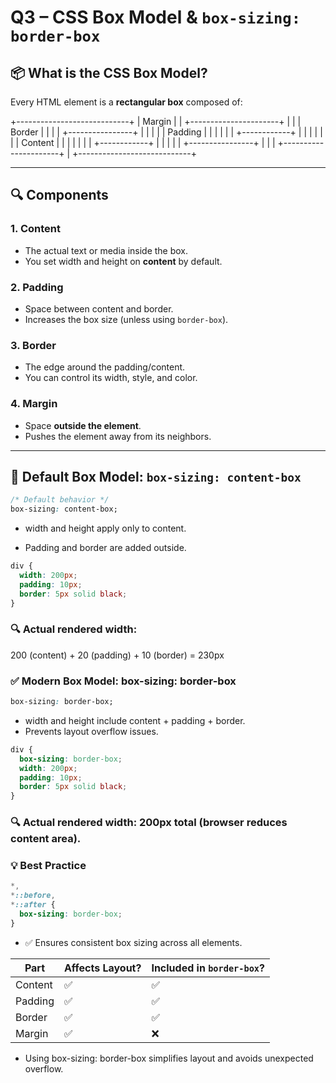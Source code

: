 # Q3 – CSS Box Model & `box-sizing: border-box`

## 📦 What is the CSS Box Model?

Every HTML element is a **rectangular box** composed of:

+----------------------------+
| Margin |
| +----------------------+ |
| | Border | |
| | +----------------+ | |
| | | Padding | | |
| | | +------------+ | | |
| | | | Content | | | |
| | | +------------+ | | |
| | +----------------+ | |
| +----------------------+ |
+----------------------------+

---

## 🔍 Components

### 1. **Content**

- The actual text or media inside the box.
- You set width and height on **content** by default.

### 2. **Padding**

- Space between content and border.
- Increases the box size (unless using `border-box`).

### 3. **Border**

- The edge around the padding/content.
- You can control its width, style, and color.

### 4. **Margin**

- Space **outside the element**.
- Pushes the element away from its neighbors.

---

## 📐 Default Box Model: `box-sizing: content-box`

```css
/* Default behavior */
box-sizing: content-box;
```

- width and height apply only to content.

- Padding and border are added outside.

```css
div {
  width: 200px;
  padding: 10px;
  border: 5px solid black;
}
```

### 🔍 Actual rendered width:

200 (content) + 20 (padding) + 10 (border) = 230px

### ✅ Modern Box Model: box-sizing: border-box

```css
box-sizing: border-box;
```

- width and height include content + padding + border.
- Prevents layout overflow issues.

```css
div {
  box-sizing: border-box;
  width: 200px;
  padding: 10px;
  border: 5px solid black;
}
```

### 🔍 Actual rendered width: 200px total (browser reduces content area).

### 💡 Best Practice

```css
*,
*::before,
*::after {
  box-sizing: border-box;
}
```

- ✅ Ensures consistent box sizing across all elements.

| Part    | Affects Layout? | Included in `border-box`? |
| ------- | --------------- | ------------------------- |
| Content | ✅              | ✅                        |
| Padding | ✅              | ✅                        |
| Border  | ✅              | ✅                        |
| Margin  | ✅              | ❌                        |

- Using box-sizing: border-box simplifies layout and avoids unexpected overflow.
